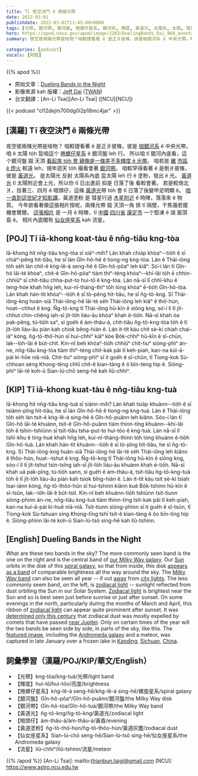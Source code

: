 ```yaml
---
title: Tī 夜空決鬥 ê 兩條光帶
date: 2022-03-01
publishdate: 2022-03-01T11:45:00+0800
tags: [光帶, 銀河帶, 銀河盤, 捲螺仔星系, 銀河系, 輝度, 黃道光, 太陽系, 太陽, 彗星, 黃道塗粉, 黃道光帶, 木星, 仙女座星系, 流星]
hero: https://apod.nasa.gov/apod/image/2203/DuelingBands_Dai_960_annotated.jpg
summary: 夜空彼兩條光帶是啥物？咱較捷看著 ê 是正爿彼條，彼是咱銀河系 ê 中央光帶。咱較罕得看著 ê 是倒爿彼條，彼是黃道光。

categories: [podcast]
vocals: [阿錕]
---
```


{{% apod %}}

- 原始文章：[Dueling Bands in the Night](https://apod.nasa.gov/apod/ap220301.html)
- 影像來源 kah 版權：[Jeff Dai](http://www.twanight.org/Dai) ([TWAN](http://www.twanight.org/))
- 台文翻譯：[An-Li Tsai][An-Li Tsai] ([NCU][NCU])

{{< podcast "cl12dejm700dg0i2p18mc4jar" >}}

## [漢羅] Tī 夜空決鬥 ê 兩條光帶
夜空彼兩條光帶是啥物？
咱較捷看著 ê 是正爿彼條，彼是 [咱銀河系][our Milky Way galaxy] ê 中央光帶。
咱 ê 太陽 to̍h 踅咱這个 [捲螺仔星系][spiral galaxy] ê 銀河盤 leh 行。
所以咱 tī 銀河內底看，這个銀河盤 踮 天頂 [看起來 to̍h 會 親像是一條差不多輝度 ê 光帶][appears as a band]。
咱若是 [離][away] [市區 ê 燈火][city lights t] 較遠 leh，規年迵天 to̍h 攏看會著 [銀河帶][Milky Way band]。
咱較罕得看著 ê 是倒爿彼條，彼是 [黃道光][zodiacal light 1]。
是太陽光 反射 太陽系內底 踅太陽 leh 行 ê 塗粉，發出 ê 光。
[黃道光][Zodiacal light] tī 太陽附近會上光，所以你 tī 日出進前 抑是 日落了後 看較會著。
若是較倚北爿，拄著三、四月 ê 暗頭仔，這條 [黃道光][zodiacal light 2]帶 to̍h 會 tī 日落了後變甲足明顯 ê。
[咱一直到這世紀才知影講][determined only this century]，黃道塗粉 是 彗星行過 [木星附近][near Jupiter] ê 時陣，落落來 ê 物質。
今年欲看著像這張相片按呢，兩條光帶 踮 天頂一角 排 tī 隔壁，干焦幾若擺機會爾爾。
[這張相片][featured image] 是 一月 ê 時陣，tī [中國][China] [四川省][Sichuan] [康定市][Kanding] 一个堅凍 ê 湖 面頂 翕 ê。
相片內底閣有 [仙女座星系][Andromeda galaxy t] kah 流星。


## [POJ] Tī iā-khong koat-tàu ê nn̄g-tiâu kng-tòa
Iā-khong hit nn̄g-tiâu kng-tòa sī siáⁿ-mih?
Lán khah chia̍p khòaⁿ--tio̍h ê sī chiàⁿ-pêng hit-tiâu, he sī lán Gîn-hô-hē ê tiong-ng kng-tòa.
Lán ê Thài-iông to̍h se̍h lán chit-ê kńg-lê-á seng-hē ê Gîn-hô-pôaⁿ leh kiâⁿ.
Só͘-í lán tī Gîn-hô lāi-té khòaⁿ, chit-ê Gîn-hô-pôaⁿ tiám thiⁿ-téng khòaⁿ--khí-lâi to̍h ē chhin-chhiūⁿ sī chi̍t-tiâu chha-put-to hui-tō͘ ê kng-tòa.
Lán nā-sī lî chhī-khu ê teng-hóe khah hn̄g leh, kui-nî-thàng-thiⁿ to̍h lóng khòaⁿ ē-tio̍h Gîn-hô-tòa.
Lán khah hán-tit khòaⁿ--tio̍h ê sī tò-pêng hit-tiâu, he sī n̂g-tō-kng.
Sī Thài-iông-kng hoán-siā Thài-iông-hē lāi-té se̍h Thài-iông leh kiâⁿ ê thô͘-hún, hoat--chhut ê kng.
N̂g-tō-kng tī Thài-iông hū-kīn ē siōng kng, só͘-í lí tī ji̍t-chhut chìn-chêng iah-sī ji̍t-lo̍h liáu-āu khòaⁿ khah ē-tio̍h.
Nā-sī khah óa pak-pêng, tú-tio̍h saⁿ, sì goe̍h ê àm-thâu-á, chit-tiâu n̂g-tō-kng-tòa to̍h ē tī ji̍t-lo̍h liáu-āu piàn kah chiok bêng-hián ê.
Lán it-ti̍t kàu chit sè-kí chiah chai-iáⁿ kóng, n̂g-tō-thô͘-hún sī hui-chhiⁿ kiâⁿ kòe Bo̍k-chhiⁿ hū-kīn ê sî-chūn, lak--lo̍h-lâi ê bu̍t-chit.
Kin-nî beh khòaⁿ-tio̍h chhiūⁿ chit-tiuⁿ siòng-phìⁿ án-ne, nn̄g-tiâu kng-tòa tiàm thiⁿ-téng chi̍t-kak pâi tī keh-piah, kan-na kúi-ā-pái ki-hōe niā-niā.
Chit-tiuⁿ siòng-phìⁿ sī it goe̍h ê sî-chūn, tī Tiong-kok Sù-chhoan séng Khong-tēng chhī chi̍t-ê kian-tàng ê ô͘ bīn-téng hip ê.
Siòng-phìⁿ lāi-té koh-ū Sian-lú-chō seng-hē kah liû-chhiⁿ.

## [KIP] Tī iā-khong kuat-tàu ê nn̄g-tiâu kng-tuà
Iā-khong hit nn̄g-tiâu kng-tuà sī siánn-mih?
Lán khah tsia̍p khuànn--tio̍h ê sī tsiànn-pîng hit-tiâu, he sī lán Gîn-hô-hē ê tiong-ng kng-tuà.
Lán ê Thài-iông to̍h se̍h lán tsit-ê kńg-lê-á sing-hē ê Gîn-hô-puânn leh kiânn.
Sóo-í lán tī Gîn-hô lāi-té khuànn, tsit-ê Gîn-hô-puânn tiám thinn-tíng khuànn--khí-lâi to̍h ē tshin-tshiūnn sī tsi̍t-tiâu tsha-put-to hui-tōo ê kng-tuà.
Lán nā-sī lî tshī-khu ê ting-hué khah hn̄g leh, kui-nî-thàng-thinn to̍h lóng khuànn ē-tio̍h Gîn-hô-tuà.
Lán khah hán-tit khuànn--tio̍h ê sī tò-pîng hit-tiâu, he sī n̂g-tō-kng.
Sī Thài-iông-kng huán-siā Thài-iông-hē lāi-té se̍h Thài-iông leh kiânn ê thôo-hún, huat--tshut ê kng.
N̂g-tō-kng tī Thài-iông hū-kīn ē siōng kng, sóo-í lí tī ji̍t-tshut tsìn-tsîng iah-sī ji̍t-lo̍h liáu-āu khuànn khah ē-tio̍h.
Nā-sī khah uá pak-pîng, tú-tio̍h sann, sì gue̍h ê àm-thâu-á, tsit-tiâu n̂g-tō-kng-tuà to̍h ē tī ji̍t-lo̍h liáu-āu piàn kah tsiok bîng-hián ê.
Lán it-ti̍t kàu tsit sè-kí tsiah tsai-iánn kóng, n̂g-tō-thôo-hún sī hui-tshinn kiânn kuè Bo̍k-tshinn hū-kīn ê sî-tsūn, lak--lo̍h-lâi ê bu̍t-tsit.
Kin-nî beh khuànn-tio̍h tshiūnn tsit-tiunn siòng-phìnn án-ne, nn̄g-tiâu kng-tuà tiàm thinn-tíng tsi̍t-kak pâi tī keh-piah, kan-na kuí-ā-pái ki-huē niā-niā.
Tsit-tiunn siòng-phìnn sī it gue̍h ê sî-tsūn, tī Tiong-kok Sù-tshuan síng Khong-tīng tshī tsi̍t-ê kian-tàng ê ôo bīn-tíng hip ê.
Siòng-phìnn lāi-té koh-ū Sian-lú-tsō sing-hē kah liû-tshinn.

## [English] Dueling Bands in the Night
What are these two bands in the sky?
The more commonly seen band is the one on the right and is the central band of [our Milky Way galaxy][our Milky Way galaxy].
Our [Sun][Sun] orbits in the disk of this [spiral galaxy][spiral galaxy], so that from inside, this disk [appears as a band][appears as a band] of comparable brightness all the way around the sky.
The [Milky Way band][Milky Way band] can also be seen all year -- if out [away][away] from [city lights][city lights e].
The less commonly seem band, on the left, is [zodiacal light][zodiacal light 1] -- sunlight reflected from dust orbiting the Sun in our Solar System.
[Zodiacal light][Zodiacal light] is brightest near the Sun and so is best seen just before sunrise or just after sunset.
On some evenings in the north, particularly during the months of March and April, this ribbon of [zodiacal light][zodiacal light 2] can appear quite prominent after sunset.
It was [determined only this century][determined only this century] that zodiacal dust was mostly expelled by comets that have passed [near Jupiter][near Jupiter].
Only on certain times of the year will the two bands be seen side by side, in parts of the sky, like this.
The [featured image][featured image], including the [Andromeda galaxy][Andromeda galaxy e] and a meteor, was captured in late January over a frozen lake in [Kanding][Kanding], [Sichuan][Sichuan], [China][China].

## 詞彙學習（漢羅/POJ/KIP/華文/English）
- 【光帶】kng-tòa/kng-tuà/光帶/light band
- 【輝度】hui-tō͘/hui-tōo/亮度/brightness
- 【捲螺仔星系】kńg-lê-á seng-hē/kńg-lê-á sing-hē/螺旋星系/spiral galaxy
- 【銀河盤】Gîn-hô-pôaⁿ/Gîn-hô-puânn/銀河盤/the Milky Way disk
- 【銀河帶】Gîn-hô-tòa/Gîn-hô-tuà/銀河帶/the Milky Way band
- 【黃道光】n̂g-tō-kng/n̂g-tō-kng/黃道光/zodiacal light
- 【暗頭仔】àm-thâu-á/àm-thâu-á/黃昏/evening
- 【黃道塗粉】n̂g-tō-thô͘-hún/n̂g-tō-thôo-hún/黃道灰塵/zodiacal dust
- 【仙女座星系】Sian-lú-chō seng-hē/Sian-lú-tsō sing-hē/仙女座星系/the Andromeda galaxy
- 【流星】liû-chhiⁿ/liû-tshinn/流星/meteor

{{% /apod %}}
[An-Li Tsai]: mailto:thianbun.taigi@gmail.com
[NCU]: https://www.astro.ncu.edu.tw


[our Milky Way galaxy]:https://imagine.gsfc.nasa.gov/science/objects/milkyway1.html
[Sun]:https://solarsystem.nasa.gov/solar-system/sun/overview/
[spiral galaxy]:https://apod.nasa.gov/apod/ap170917.html
[appears as a band]:https://apod.nasa.gov/apod/ap170328.html
[Milky Way band]:https://apod.nasa.gov/apod/ap110710.html
[away]:https://petapixel.com/2017/02/09/light-pollution-changes-view-orion-constellation/
[city lights e]:https://apod.nasa.gov/apod/ap200408.html
[city lights t]:https://apod.tw/daily/20200408/
[zodiacal light 1]:https://en.wikipedia.org/wiki/Zodiacal_light
[Zodiacal light]:https://apod.nasa.gov/apod/ap070925.html
[zodiacal light 2]:https://apod.nasa.gov/apod/ap040825.html
[determined only this century]:https://ui.adsabs.harvard.edu/abs/2010ApJ...713..816N/abstract
[near Jupiter]:https://apod.nasa.gov/apod/ap180226.html
[featured image]:https://twanight.org/gallery/dueling-lights/
[Andromeda galaxy e]:https://apod.nasa.gov/apod/ap220119.html
[Andromeda galaxy t]:https://apod.tw/daily/20220119/
[Kanding]:https://youtu.be/l0K7t1VcMtU
[Sichuan]:https://en.wikipedia.org/wiki/Sichuan
[China]:https://en.wikipedia.org/wiki/China
